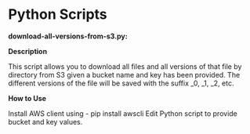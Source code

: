 # Python Scripts
<b>download-all-versions-from-s3.py:</b>

<b>Description</b>

This script allows you to download all files and all versions of that file by directory from S3 given a bucket name and key has been provided.  The different versions of the file will be saved with the suffix _0, _1, _2, etc.

<b>How to Use</b>

Install AWS client using - pip install awscli
Edit Python script to provide bucket and key values.
